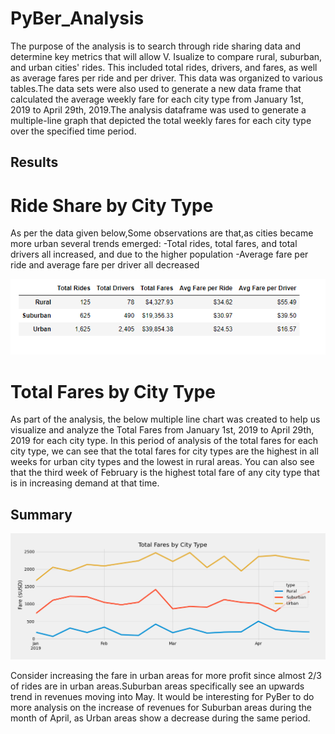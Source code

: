 # PyBer_Analysis
The purpose of the  analysis is to search through ride sharing data and determine key metrics that will allow V. Isualize to compare rural, suburban, and urban cities' rides. This included total rides, drivers, and fares, as well as average fares per ride and per driver. This data was organized to various tables.The data sets were also used to generate a new data frame that calculated the average weekly fare for each city type from January 1st, 2019 to April 29th, 2019.The analysis dataframe was used to generate a multiple-line graph that depicted the total weekly fares for each city type over the specified time period. 

## Results
# Ride Share by City Type
As per the data given below,Some observations are that,as cities became more urban several trends emerged: -Total rides, total fares, and total drivers all increased, and  due to the higher population -Average fare per ride and average fare per driver all decreased

![image_name](analysis/Citytype.png)

# Total Fares by City Type
 As part of the analysis, the below  multiple line chart was created to help us visualize and analyze the Total Fares from January 1st, 2019 to April 29th, 2019 for each city type. In this period of analysis of the total fares for each city type, we can  see that the total fares for city types are the highest in all weeks for urban city types and the lowest in rural areas. You can also see that the third week of February is the highest total fare of any city type that is in increasing demand at that time.


## Summary

![image_name](analysis/PyBer_fare_summary.png)

Consider increasing the fare in urban areas for more profit since almost 2/3 of rides are in urban areas.Suburban areas specifically see an upwards trend in revenues moving into May. It would be interesting for PyBer to do more analysis on the increase of revenues for Suburban areas during the month of April, as Urban areas show a decrease during the same period.